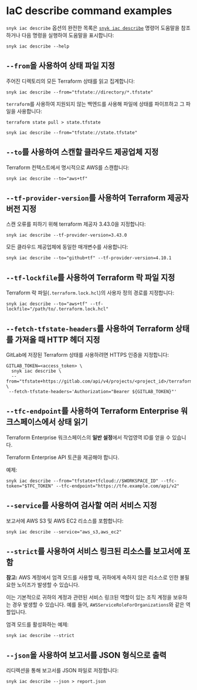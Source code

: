 # IaC describe command examples

`snyk iac describe` 옵션의 완전한 목록은 [`snyk iac describe`](../../../../snyk-cli/commands/iac-describe.md) 명령어 도움말을 참조하거나 다음 명령을 실행하여 도움말을 표시합니다:

```
snyk iac describe --help
```

## `--from`을 사용하여 상태 파일 지정

주어진 디렉토리의 모든 Terraform 상태를 읽고 집계합니다:

```
snyk iac describe --from="tfstate://directory/*.tfstate"
```

`terraform`를 사용하여 지원되지 않는 백엔드를 사용해 파일에 상태를 파이프하고 그 파일을 사용합니다:

```
terraform state pull > state.tfstate

snyk iac describe --from="tfstate://state.tfstate"
```

## `--to`를 사용하여 스캔할 클라우드 제공업체 지정

Terraform 컨텍스트에서 명시적으로 AWS를 스캔합니다:

```
snyk iac describe --to="aws+tf"
```

## `--tf-provider-version`를 사용하여 Terraform 제공자 버전 지정

스캔 오류를 피하기 위해 terraform 제공자 3.43.0을 지정합니다:

```
snyk iac describe --tf-provider-version=3.43.0
```

모든 클라우드 제공업체에 동일한 매개변수를 사용합니다:

```
snyk iac describe --to="github+tf" --tf-provider-version=4.10.1
```

## `--tf-lockfile`를 사용하여 Terraform 락 파일 지정

Terraform 락 파일(`.terraform.lock.hcl`)의 사용자 정의 경로를 지정합니다:

```
snyk iac describe --to="aws+tf" --tf-lockfile="/path/to/.terraform.lock.hcl"
```

## `--fetch-tfstate-headers`를 사용하여 Terraform 상태를 가져올 때 HTTP 헤더 지정

GitLab에 저장된 Terraform 상태를 사용하려면 HTTPS 인증을 지정합니다:

```
GITLAB_TOKEN=<access_token> \
  snyk iac describe \
  --from="tfstate+https://gitlab.com/api/v4/projects/<project_id>/terraform/state/<path_to_state>" \
 --fetch-tfstate-headers='Authorization="Bearer ${GITLAB_TOKEN}"'
```

## `--tfc-endpoint`를 사용하여 Terraform Enterprise 워크스페이스에서 상태 읽기

Terraform Enterprise 워크스페이스의 **일반 설정**에서 작업영역 ID를 얻을 수 있습니다.

Terraform Enterprise API 토큰을 제공해야 합니다.

예제:

```
snyk iac describe --from="tfstate+tfcloud://$WORKSPACE_ID" --tfc-token="$TFC_TOKEN" --tfc-endpoint="https://tfe.example.com/api/v2"
```

## `--service`를 사용하여 검사할 여러 서비스 지정

보고서에 AWS S3 및 AWS EC2 리소스를 포함합니다:

```
snyk iac describe --service="aws_s3,aws_ec2"
```

## `--strict`를 사용하여 서비스 링크된 리소스를 보고서에 포함

**참고:** AWS 계정에서 엄격 모드를 사용할 때, 귀하에게 속하지 않은 리소스로 인한 불필요한 노이즈가 발생할 수 있습니다.

이는 기본적으로 귀하의 계정과 관련된 서비스 링크된 역할이 있는 조직 계정을 보유하는 경우 발생할 수 있습니다. 예를 들어, `AWSServiceRoleForOrganizations`와 같은 역할입니다.

엄격 모드를 활성화하는 예제:

```
snyk iac describe --strict
```

## `--json`을 사용하여 보고서를 JSON 형식으로 출력

리디렉션을 통해 보고서를 JSON 파일로 저장합니다:

```
snyk iac describe --json > report.json
```
